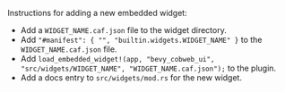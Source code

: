 Instructions for adding a new embedded widget:

- Add a `WIDGET_NAME.caf.json` file to the widget directory.
- Add `"#manifest": { "", "builtin.widgets.WIDGET_NAME" }` to the `WIDGET_NAME.caf.json` file.
- Add `load_embedded_widget!(app, "bevy_cobweb_ui", "src/widgets/WIDGET_NAME", "WIDGET_NAME.caf.json");` to the plugin.
- Add a docs entry to `src/widgets/mod.rs` for the new widget.
